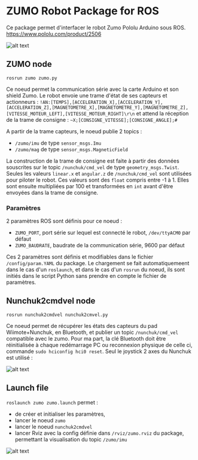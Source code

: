# ZUMO Robot Package for ROS
Ce package permet d'interfacer le robot Zumo Pololu Arduino sous ROS.
<https://www.pololu.com/product/2506>

![alt text](https://a.pololu-files.com/picture/0J4110.1200.jpg?a2562fe9f34e986d0d194118dcff0d58)

## ZUMO node
	rosrun zumo zumo.py
Ce noeud permet la communication série avec la carte Arduino et son shield Zumo.
Le robot envoie une trame d'état de ses capteurs et actionneurs :
`!AN:[TEMPS],[ACCELERATION_X],[ACCELERATION_Y],[ACCELERATION_Z],[MAGNETOMETRE_X],[MAGNETOMETRE_Y],[MAGNETOMETRE_Z],[VITESSE_MOTEUR_LEFT],[VITESSE_MOTEUR_RIGHT]\r\n`
et attend la réception de la trame de consigne :
`~X;[CONSIGNE_VITESSE];[CONSIGNE_ANGLE];#`

A partir de la trame capteurs, le noeud publie 2 topics :

- `/zumo/imu` de type `sensor_msgs.Imu`
- `/zumo/mag` de type `sensor_msgs.MagneticField`

La construction de la trame de consigne est faite à partir des données souscrites sur le topic `/nunchuk/cmd_vel` de type `geometry_msgs.Twist`. Seules les valeurs `linear.x` et `angular.z` de `/nunchuk/cmd_vel` sont utilisées pour piloter le robot. Ces valeurs sont des `float` compris entre -1 à 1. Elles sont ensuite multipliées par 100 et transformées en `int` avant d'être envoyées dans la trame de consigne.

### Paramètres
2 paramètres ROS sont définis pour ce noeud :

- `ZUMO_PORT`, port série sur lequel est connecté le robot, `/dev/ttyACM0` par défaut
- `ZUMO_BAUDRATE`, baudrate de la communication série, 9600 par défaut

Ces 2 paramètres sont définis et modifiables dans le fichier `/config/param.YAML` du package. Le chargement se fait automatiquemeent dans le cas d'un `roslaunch`, et dans le cas d'un `rosrun` du noeud, ils sont initiés dans le script Python sans prendre en compte le fichier de paramètres.

## Nunchuk2cmdvel node 
	rosrun nunchuk2cmdvel nunchuk2cmvel.py
Ce noeud permet de récupérer les états des capteurs du pad Wiimote+Nunchuk, en Bluetooth, et publier un topic `/nunchuk/cmd_vel` compatible avec le zumo.
Pour ma part, la clé Bluetooth doit être réinitialisée à chaque redémarrage PC ou reconnexion physique de celle ci, commande `sudo hciconfig hci0 reset`.
Seul le joystick 2 axes du Nunchuk est utilisé :

![alt text](https://github.com/Rastafouille/Zumo-ROS/raw/master/Galerie/pilotage.png)

## Launch file
`roslaunch zumo zumo.launch` permet :
	
- de créer et initialiser les paramètres,
- lancer le noeud `zumo`
- lancer le noeud `nunchuk2cmdvel`
- lancer Rviz avec la config définie dans `/rviz/zumo.rviz` du package, permettant la visualisation du topic `/zumo/imu`

![alt text](https://github.com/Rastafouille/Zumo-ROS/raw/master/Galerie/rviz.png)






 